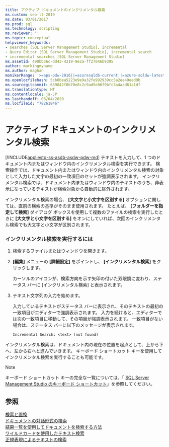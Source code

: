 ```yaml
---
title: アクティブ ドキュメントのインクリメンタル検索
ms.custom: seo-lt-2019
ms.date: 03/01/2017
ms.prod: sql
ms.technology: scripting
ms.reviewer: ''
ms.topic: conceptual
helpviewer_keywords:
- searches [SQL Server Management Studio], incremental
- Query Editor [SQL Server Management Studio], incremental search
- incremental searches [SQL Server Management Studio]
ms.assetid: 490bb36c-dd43-4219-9e2a-ff27046b9395
author: markingmyname
ms.author: maghan
monikerRange: '>=aps-pdw-2016||=azuresqldb-current||=azure-sqldw-latest||>=sql-server-2016||=sqlallproducts-allversions||>=sql-server-linux-2017||=azuresqldb-mi-current'
ms.openlocfilehash: 5cb0bea5223e9e9a32fe992939cc5a2ee49eed9b
ms.sourcegitcommit: 639842f0b70e8c2c9ad5e86f9bfc3a4aad61a1df
ms.translationtype: HT
ms.contentlocale: ja-JP
ms.lasthandoff: 03/04/2020
ms.locfileid: "78261846"
---
```

# <a name="search-an-active-document-incrementally"></a>アクティブ ドキュメントのインクリメンタル検索
[!INCLUDE[appliesto-ss-asdb-asdw-pdw-md](../../includes/appliesto-ss-asdb-asdw-pdw-md.md)]
  テキストを入力して、1 つのドキュメント内またはウィンドウ内のインクリメンタル検索を実行できます。 検索操作では、ドキュメント内またはウィンドウ内のインクリメンタル検索の対象として入力した文字の最初の一致項目のセットが強調表示されます。 インクリメンタル検索では、ドキュメント内またはウィンドウ内のテキストのうち、非表示になっているテキストが検索対象から自動的に除外されます。  
  
 インクリメンタル検索の場合、 **[大文字と小文字を区別する]** オプションに関しては、直前の検索の基準がそのまま使用されます。 たとえば、 **[フォルダーを指定して検索]** ダイアログ ボックスを使用して複数のファイルの検索を実行したときに **[大文字と小文字を区別する]** をオンにしていれば、次回のインクリメンタル検索でも大文字と小文字が区別されます。  
  
### <a name="to-search-incrementally"></a>インクリメンタル検索を実行するには  
  
1.  検索するファイルまたはウィンドウを開きます。  
  
2.  **[編集]** メニューの **[詳細設定]** をポイントし、 **[インクリメンタル検索]** をクリックします。  
  
     カーソルのアイコンが、検索方向を示す矢印の付いた双眼鏡に変わり、ステータス バーに [インクリメンタル検索] と表示されます。  
  
3.  テキスト文字列の入力を始めます。  
  
     入力しているテキストがステータス バーに表示され、そのテキストの最初の一致項目がエディターで強調表示されます。 入力を続けると、エディターでは次の一致項目に移動して、その項目が強調表示されます。 一致項目がない場合は、ステータス バーに以下のメッセージが表示されます。  
  
    ```  
    Incremental Search: <text> (not found)  
    ```  
  
 インクリメンタル検索は、ドキュメント内の現在の位置を起点として、上から下へ、左から右へと進んでいきます。 キーボード ショートカット キーを使用してインクリメンタル検索を実行することも可能です。  
  
> [!NOTE]  
>  キーボード ショートカット キーの完全な一覧については、「 [SQL Server Management Studio のキーボード ショートカット](../../ssms/sql-server-management-studio-keyboard-shortcuts.md)」を参照してください。  
  
## <a name="see-also"></a>参照  
 [検索と置換](../../relational-databases/scripting/search-and-replace.md)   
 [ドキュメントの対話形式の検索](../../relational-databases/scripting/search-documents-interactively.md)   
 [結果一覧を使用してドキュメントを検索する方法](../../relational-databases/scripting/search-documents-using-results-lists.md)   
 [ワイルドカードを使用したテキスト検索](../../relational-databases/scripting/search-text-with-wildcards.md)   
 [正規表現によるテキストの検索](../../relational-databases/scripting/search-text-with-regular-expressions.md)  
  
  
